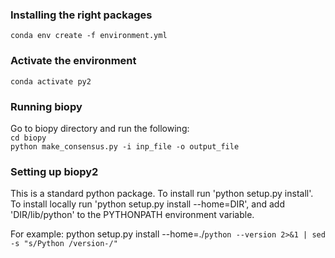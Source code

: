 ### Installing the right packages
`conda env create -f environment.yml`

### Activate the environment
`conda activate py2`

### Running biopy
Go to biopy directory and run the following:\
```cd biopy```\
`python make_consensus.py -i inp_file -o output_file`

### Setting up biopy2
This is a standard python package. To install run 'python setup.py install'.
To install locally run 'python setup.py install --home=DIR', and add 'DIR/lib/python'
to the PYTHONPATH environment variable.

For example:
  python setup.py install  --home=./`python --version 2>&1 | sed -s "s/Python /version-/"`
